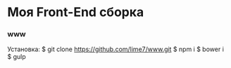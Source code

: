 # Моя Front-End сборка
### www

Установка:
$ git clone https://github.com/lime7/www.git
$ npm i
$ bower i
$ gulp
